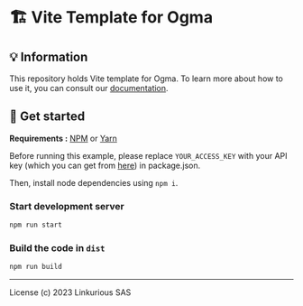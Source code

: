 # 🏗 Vite Template for Ogma

## 💡 Information

This repository holds Vite template for Ogma. To learn more about how to use it, you can consult our [documentation](https://ogma.linkurio.us).

## 🚀 Get started

**Requirements :** [NPM](https://npmjs.com/) or [Yarn](https://yarnpkg.com/)

Before running this example, please replace `YOUR_ACCESS_KEY` with your API key (which you can get from [here](https://get.linkurio.us)) in package.json.

Then, install node dependencies using `npm i`.

### Start development server

```sh
npm run start
```

### Build the code in `dist`

```sh
npm run build
```

---

License (c) 2023 Linkurious SAS
